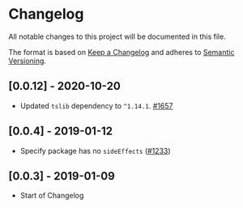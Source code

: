 # Changelog

All notable changes to this project will be documented in this file.

The format is based on [Keep a Changelog](http://keepachangelog.com/en/1.0.0/)
and adheres to [Semantic Versioning](http://semver.org/spec/v2.0.0.html).

<!-- ## [Unreleased] -->

## [0.0.12] - 2020-10-20

- Updated `tslib` dependency to `^1.14.1`. [#1657](https://github.com/Shopify/quilt/pull/1657)

## [0.0.4] - 2019-01-12

- Specify package has no `sideEffects` ([#1233](https://github.com/Shopify/quilt/pull/1233))

## [0.0.3] - 2019-01-09

- Start of Changelog
